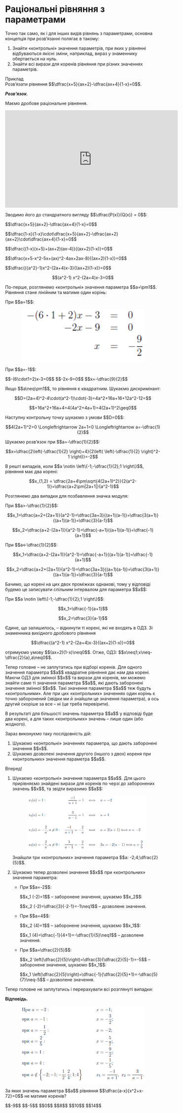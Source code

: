 # Раціональні рівняння з параметрами

<p>Точно так само, як і для інших видів рівнянь з параметрами, основна концепція при розв’язанні полягає в такому: </p>

<ol>
<li>Знайти «контрольнi» значення параметрiв, при яких у рівнянні вiдбуваються якiснi змiни, наприклад, вираз у знаменнику обертається на нуль.</li>
<li>Знайти всi вирази для коренiв рiвняння при рiзних значеннях параметрiв.</li>
</ol>

<div class="space">
<div class="task-wrap">
<span class="task">Приклад</span>
<div class="task-text">
Розв’язати рівняння $$\dfrac{x+5}{ax+2}-\dfrac{ax+4}{1-x}=0$$. 
<p><b><i>Розв’язок</i></b>.</p>
<p>Маємо дробове раціональне рівняння.</p>
<p><div class="fluidMedia">
<iframe align="center" width="560" height="315" src="https://www.youtube.com/embed/mbOe51sfq7o" frameborder="0" allowfullscreen></iframe>
</div>
<div class="popup">
</div>
</p>
<p>Зводимо його до стандратного вигляду $$\dfrac{P(x)}{Q(x)} = 0$$:</p>
<p>$$\dfrac{x+5}{ax+2}-\dfrac{ax+4}{1-x}=0$$</p>
<p>$$\dfrac{1-x}{1-x}\cdot\dfrac{x+5}{ax+2}-\dfrac{ax+2}{ax+2}\cdot\dfrac{ax+4}{1-x}=0$$</p>
<p>$$\dfrac{(1-x)(x+5)+(ax+2)(ax-4)}{(ax+2)(1-x)}=0$$</p>
<p>$$\dfrac{x+5-x^2-5x+(ax)^2-4ax+2ax-8}{(ax+2)(1-x)}=0$$</p>
$$\dfrac{({a^2}-1)x^2-(2a+4)x-3}{(ax+2)(1-x)}=0$$</p>
<p align="center">$$(a^2-1) x^2-(2a+4)x-3=0$$</p>
<p>По-перше, розглянемо «контрольні» значення параметра $$a=\pm1$$. Рівняння стане лінійним та матиме один корінь:</p>
<p>При $$a=1$$:</p>
<div class="space"><p align="center"><img align="middle" width="80%" height="80%" class="image" src="../pics/143/p34_e9.png"/></p></div>
<p>При $$a=-1$$:</p>
$$-(6\cdot1+2)x-3=0$$
$$-2x-9=0$$
$$x=-\dfrac{9}{2}$$
<p>Якщо $$a\neq\pm1$$, то рівняння є квадратним. Шукаємо дискримінант:</p>
<p align="center">$$D=(2a+4)^2-4\cdot(a^2-1)\cdot(-3)=4a^2+16a+16+12a^2-12=$$</p>
<p align="center">$$=16a^2+16a+4=4(4a^2+4a+1)=4(2a+1)^2\geq0$$</p>
<p>Наступну контрольну точку шукаємо з умови $$D=0$$:</p>
<p align="center">$$4(2a+1)^2=0 \Longleftrightarrow 2a+1=0 \Longleftrightarrow a=-\dfrac{1}{2}$$</p>
<p>Шукаємо розв’язок при $$a=-\dfrac{1}{2}$$:</p>
<p align="center">$$x=\dfrac{2\left(-\dfrac{1}{2} \right)+4}{2\left( \left(-\dfrac{1}{2} \right)^2-1 \right)}=-2$$</p>
<p>В решті випадків, коли $$a \notin \left\{-1;-\dfrac{1}{2};1 \right\}$$, рівняння має два корені:</p>
<p align="center">$$x_{1,2} = \dfrac{2a+4\pm\sqrt{4(2a+1)^2}}{2(a^2-1)}=\dfrac{a+2\pm|2a+1|}{a^2-1}$$</p>
<p>Розглянемо два випадки для позбавлення значка модуля:</p>
<p>При $$a>-\dfrac{1}{2}$$:</p>
<p align="center">$$x_1=\dfrac{a+2+(2a+1)}{a^2-1}=\dfrac{3a+3}{(a+1)(a-1)}=\dfrac{3(a+1)}{(a+1)(a-1)}=\dfrac{3}{a-1}$$</p>
<p align="center">$$x_2=\dfrac{a+2-(2a+1)}{a^2-1}=\dfrac{-a+1}{(a+1)(a-1)}=\dfrac{-1}{a+1}$$</p>
<p>При $$a<-\dfrac{1}{2}$$:</p>
<p align="center">$$x_1=\dfrac{a+2-(2a+1)}{a^2-1}=\dfrac{-a+1}{(a+1)(a-1)}=\dfrac{-1}{a+1}$$</p>
<p align="center">$$x_2=\dfrac{a+2+(2a+1)}{a^2-1}=\dfrac{3a+3}{(a+1)(a-1)}=\dfrac{3(a+1)}{(a+1)(a-1)}=\dfrac{3}{a-1}$$</p>
<p>Бачимо, що корені на цих двох проміжках однакові, тому у відповіді будемо це записувати спільним інтервалом для параметра $$a$$:</p>
<p>При $$a \notin \left\{-1;-\dfrac{1}{2};1 \right\}$$:</p>
<p align="center">$$x_1=\dfrac{-1}{a+1}$$</p>
<p align="center">$$x_2=\dfrac{3}{a-1}$$</p>
<p>Єдине, що залишилось, – відкинути ті корені, які не входять в ОДЗ. Зі знаменника вихідного дробового рівняння</p>
<p align="center">$$\dfrac{(a^2-1) x^2-(2a+4)x-3}{(ax+2)(1-x)}=0$$</p>
<p>отримуємо умову $$(ax+2)(1-x)\neq0$$. Отже, ОДЗ: $$x\neq1;x\neq-\dfrac{2}{a},a\neq0$$.</p>
<p>Тепер головне – не заплутатись при відборі коренів. Для одного значення параметра $$a$$ квадратне рівняння дає нам два корені. Маючи ОДЗ для змінної $$x$$ та вирази для коренів, ми можемо знайти саме ті значення параметра $$a$$, які дають заборонені значення змінної $$x$$. Такі значення параметра $$a$$ теж будуть «контрольними». Але при цих «контрольних» значеннях один корінь є точно заборонений (звідки ми й знайшли це значення параметра), а ось другий скоріше за все – ні (це треба перевірити).</p>
<p>В результаті для більшості значень параметра $$a$$ у відповіді буде два корені, а для таких «контрольних» значень – лише один (або жодного).</p>
<p>Зараз виконуємо таку послідовність дій:</p>
<ol>
<li>Шукаємо «контрольні» значеннях параметра, що дають заборонені значення $$x$$.</li>
<li>Шукаємо дозволені значення другого (іншого з двох) кореня при «контрольних» значення параметра $$a$$.</li>
</ol>
<p>Вперед!</p>
<ol>
<li>Шукаємо «контрольні» значення параметра $$a$$. Для цього прирівняємо знайдені вирази для коренів по черзі до заборонених значень $$x$$, та звідти виразимо $$a$$:</li>
<div class="space"><p align="center"><img align="middle" width="80%" height="80%" class="image" src="../pics/143/p34_e11.png"/></p></div>
<p>Знайшли три «контрольних» значення параметра $$a: -2;4;\dfrac{2}{5}$$.</p>
<li>Шукаємо тепер дозволені значення $$x$$ при «контрольних» значення параметра:</li>
<ul>
<li>При $$a=-2$$:</li>
<p>$$x_1 (-2)=1$$ – заборонене значення, шукаємо $$x_2$$:</p>
<p>$$x_2 (-2)=\dfrac{3}{-2-1}=-1\neq1$$ – дозволене значення.</p>
<li>При $$a=4$$:</li>
<p>$$x_2 (4)=1$$ – заборонене значення, шукаємо $$x_1$$:</p>
<p>$$x_1 (4)=\dfrac{-1}{4+1}=-\dfrac{1}{5}\neq1$$ – дозволене значення.</p>
<li>При $$a=\dfrac{2}{5}$$:</li>
<p>$$x_2 \left(\dfrac{2}{5}\right)=\dfrac{3}{\dfrac{2}{5}-1}=-5$$ – заборонене значення, шукаємо $$x_1$$:</p>
<p>$$x_1 \left(\dfrac{2}{5}\right)=\dfrac{-1}{\dfrac{2}{5}+1}=-\dfrac{5}{7}\neq-5$$ – дозволене значення.</p>
</ul>
</ol>
<p>Тепер головне не заплутатись і перерахувати всі розглянуті випадки:</p>
<b>Вiдповiдь.</b> <div class="space"><p align="center"><img align="middle" width="80%" height="80%" class="image" src="../pics/143/p34_e12.png"/></p></div>
</div>
</div>
</div>

<quiz correctLabel="correct" incorrectLabel="incorrect" checkLabel="check">
 <question multiple>
        <p>За яких значень параметра $$a$$ рівняння $$\dfrac{a-x}{x^2+x-72}=0$$ не матиме коренів?</p>
        <answer correct>$$-9$$</answer>
        <answer>$$-5$$</answer>
        <answer>$$0$$</answer>
        <answer correct>$$8$$</answer>
        <answer>$$10$$</answer>
        <answer>$$14$$</answer>
</question>
</quiz>